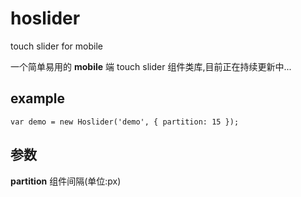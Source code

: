# hoslider

touch slider for mobile

一个简单易用的 **mobile** 端 touch slider 组件类库,目前正在持续更新中...

## example

`var demo = new Hoslider('demo', {
	partition: 15
});`

## 参数

**partition**  组件间隔(单位:px)

